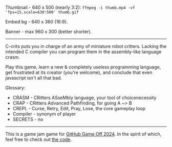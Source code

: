Thumbnail - 640 x 500 (nearly 3:2): `ffmpeg -i thumb.mp4 -vf 'fps=15,scale=630:500' thumb.gif`

Embed bg - 640 x 360 (16:9).

Banner - max 960 x 300 (better shorter).

---

C-crits puts you in charge of an army of miniature robot critters. Lacking the intended C compiler you can program them in the assembly-like language crasm.

Play this game, learn a new & completely useless programming language, get frustrated at its creator (you're welcome), and conclude that even javascript isn't all that bad.

Glossary:

- CRASM - CRitters ASseMbly language, your tool of choicenecessity
- CRAP - CRitters Advanced Pathfinding, for going A ~> B
- CREPL - Curse, Retry, Edit, Pray, Lose, the core gameplay loop
- Compiler - synonym of player
- SECRETS - no

---

This is a game jam game for [GitHub Game Off 2024](https://itch.io/jam/game-off-2024). In the spirit of which, feel free to check out [the code](https://github.com/DouglasOrr/C-crits).
